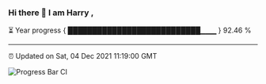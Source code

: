 ### Hi there 👋 I am Harry , 

⏳ Year progress { ███████████████████████████▁▁▁ } 92.46 %

---

⏰ Updated on Sat, 04 Dec 2021 11:19:00 GMT

![Progress Bar CI](https://github.com/duykhang68/duykhang68/workflows/Progress%20Bar%20CI/badge.svg)
